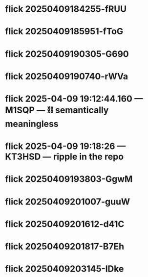 # flick 20250409184255-fRUU
# flick 20250409185951-fToG
# flick 20250409190305-G690
# flick 20250409190740-rWVa
# flick 2025-04-09 19:12:44.160 — M1SQP — ⛓️ semantically meaningless
# flick 2025-04-09 19:18:26 — KT3HSD — ripple in the repo
# flick 20250409193803-GgwM
# flick 20250409201007-guuW
# flick 20250409201612-d41C
# flick 20250409201817-B7Eh
# flick 20250409203145-IDke
